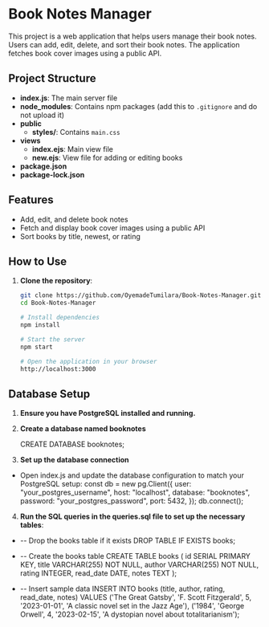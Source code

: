 # Book Notes Manager

This project is a web application that helps users manage their book notes. Users can add, edit, delete, and sort their book notes. The application fetches book cover images using a public API.

## Project Structure

- **index.js**: The main server file
- **node_modules**: Contains npm packages (add this to `.gitignore` and do not upload it)
- **public**
  - **styles/**: Contains `main.css`
- **views**
  - **index.ejs**: Main view file
  - **new.ejs**: View file for adding or editing books
- **package.json**
- **package-lock.json**

## Features

- Add, edit, and delete book notes
- Fetch and display book cover images using a public API
- Sort books by title, newest, or rating

## How to Use

1. **Clone the repository**:
   ```bash
   git clone https://github.com/OyemadeTumilara/Book-Notes-Manager.git
   cd Book-Notes-Manager

   # Install dependencies
   npm install

   # Start the server
   npm start

   # Open the application in your browser
   http://localhost:3000

## Database Setup

1. **Ensure you have PostgreSQL installed and running.**
  
2. **Create a database named booknotes**

   CREATE DATABASE booknotes;
   
3. **Set up the database connection**
   
  - Open index.js and update the database configuration to match your PostgreSQL setup:
   const db = new pg.Client({
   user: "your_postgres_username",
   host: "localhost",
   database: "booknotes",
   password: "your_postgres_password",
   port: 5432,
   });
db.connect();

4. **Run the SQL queries in the queries.sql file to set up the necessary tables**:

- -- Drop the books table if it exists
DROP TABLE IF EXISTS books;

- -- Create the books table
CREATE TABLE books (
  id SERIAL PRIMARY KEY,
  title VARCHAR(255) NOT NULL,
  author VARCHAR(255) NOT NULL,
  rating INTEGER,
  read_date DATE,
  notes TEXT
);

- -- Insert sample data
INSERT INTO books (title, author, rating, read_date, notes)
VALUES
  ('The Great Gatsby', 'F. Scott Fitzgerald', 5, '2023-01-01', 'A classic novel set in the Jazz Age'),
  ('1984', 'George Orwell', 4, '2023-02-15', 'A dystopian novel about totalitarianism');
